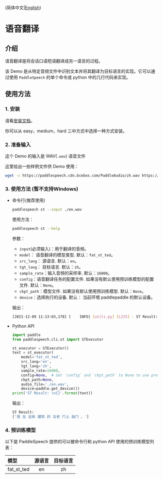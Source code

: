 (简体中文|[English](./README.md))
# 语音翻译

## 介绍
语音翻译是将会话口语短语翻译成另一语言的过程。

该 Demo 是从特定音频文件中识别文本并将其翻译为目标语言的实现。它可以通过使用 `PaddleSpeech` 的单个命令或 python 中的几行代码来实现。

## 使用方法
### 1. 安装
请看[安装文档](https://github.com/PaddlePaddle/PaddleSpeech/blob/develop/docs/source/install_cn.md)。

你可以从 easy，medium，hard 三中方式中选择一种方式安装。

### 2. 准备输入
这个 Demo 的输入是 WAV(`.wav`) 语音文件

这里给出一些样例文件供 Demo 使用：
```bash
wget -c https://paddlespeech.cdn.bcebos.com/PaddleAudio/zh.wav https://paddlespeech.cdn.bcebos.com/PaddleAudio/en.wav
```

### 3. 使用方法 (暂不支持Windows)
- 命令行(推荐使用)
  ```bash
  paddlespeech st --input ./en.wav
  ```
  使用方法：
  ```bash
  paddlespeech st --help
  ```
  参数：
  - `input`(必须输入)：用于翻译的音频。
  - `model`： 语音翻译的模型类型. 默认：`fat_st_ted`。
  - `src_lang`： 源语言. 默认：`en`。
  - `tgt_lang`： 目标语言. 默认：`zh`。
  - `sample_rate`：输入音频的采样率. 默认：`16000`。
  - `config`：语音翻译任务的配置文件. 如果没有默认使用预训练模型的配置文件. 默认：`None`。
  - `ckpt_path`：模型文件. 如果没有默认使用预训练模型. 默认：`None`。
  - `device`：选择执行的设备. 默认： 当前环境 paddlepaddle 的默认设备。

  输出：
  ```bash
  [2021-12-09 11:13:03,178] [    INFO] [utils.py] [L225] - ST Result: ['我 在 这栋 建筑 的 古老 门上 敲门 。']
  ```

- Python API
  ```python
  import paddle
  from paddlespeech.cli.st import STExecutor
  
  st_executor = STExecutor()
  text = st_executor(
      model='fat_st_ted',
      src_lang='en',
      tgt_lang='zh',
      sample_rate=16000,
      config=None,  # Set `config` and `ckpt_path` to None to use pretrained model.
      ckpt_path=None,
      audio_file='./en.wav',
      device=paddle.get_device())
  print('ST Result: \n{}'.format(text))
  ```

  输出：
  ```bash
  ST Result:
  ['我 在 这栋 建筑 的 古老 门上 敲门 。'] 
  ```

### 4. 预训练模型

以下是 PaddleSpeech 提供的可以被命令行和 python API 使用的预训练模型列表：

| 模型 | 源语言 | 目标语言
| :--- | :---: | :---: |
| fat_st_ted| en| zh
